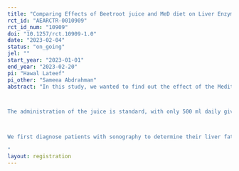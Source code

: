 ```yaml
---
title: "Comparing Effects of Beetroot juice and MeD diet on Liver Enzymes Levels and Liver Sonography in Patients with Non-Alcoholic Fatty Liver Disease (NAFLD): A Randomise Control Trials "
rct_id: "AEARCTR-0010909"
rct_id_num: "10909"
doi: "10.1257/rct.10909-1.0"
date: "2023-02-04"
status: "on_going"
jel: ""
start_year: "2023-01-01"
end_year: "2023-02-20"
pi: "Hawal Lateef"
pi_other: "Sameea Abdrahman"
abstract: "In this study, we wanted to find out the effect of the Mediterranean diet and beetroot juice on patients with non-alcoholic fatty liver.

The administration of the juice is standard, with only 500 ml daily given to each patient in the morning on an empty stomach for 12 weeks.

We first diagnose patients with sonography to determine their liver fat levels and re-evaluate the patients after 12 weeks of taking the juice.
"
layout: registration
---
```



